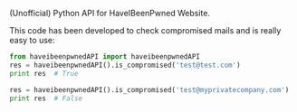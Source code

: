 (Unofficial) Python API for HaveIBeenPwned Website.

This code has been developed to check compromised mails and is really easy to use: 

```python
from haveibeenpwnedAPI import haveibeenpwnedAPI
res = haveibeenpwnedAPI().is_compromised('test@test.com')
print res  # True

res = haveibeenpwnedAPI().is_compromised('test@myprivatecompany.com')
print res  # False
```